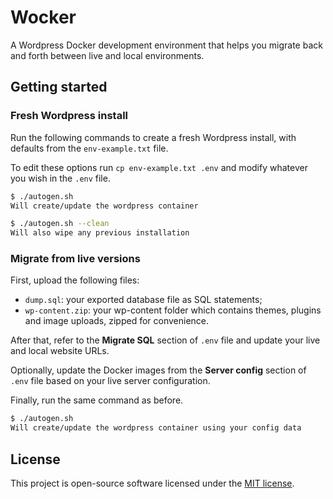 # Wocker

A Wordpress Docker development environment that helps you migrate back and forth between live and local environments.

## Getting started

### Fresh Wordpress install

Run the following commands to create a fresh Wordpress install, with defaults from the `env-example.txt` file.

To edit these options run `cp env-example.txt .env` and modify whatever you wish in the `.env` file.

```bash
$ ./autogen.sh
Will create/update the wordpress container

$ ./autogen.sh --clean
Will also wipe any previous installation
```

### Migrate from live versions

First, upload the following files:

* `dump.sql`: your exported database file as SQL statements;
* `wp-content.zip`: your wp-content folder which contains themes, plugins and image uploads, zipped for convenience.

After that, refer to the **Migrate SQL** section of `.env` file and update your live and local website URLs.

Optionally, update the Docker images from the **Server config** section of `.env` file based on your live server configuration.

Finally, run the same command as before.

```bash
$ ./autogen.sh
Will create/update the wordpress container using your config data
```

## License

This project is open-source software licensed under the [MIT license](https://opensource.org/licenses/MIT).
